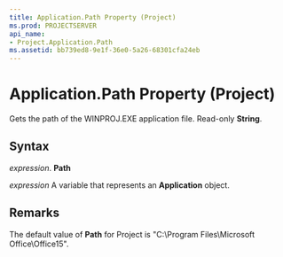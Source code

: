 ```yaml
---
title: Application.Path Property (Project)
ms.prod: PROJECTSERVER
api_name:
- Project.Application.Path
ms.assetid: bb739ed8-9e1f-36e0-5a26-68301cfa24eb
---
```



# Application.Path Property (Project)

Gets the path of the WINPROJ.EXE application file. Read-only  **String**.


## Syntax

 _expression_. **Path**

 _expression_ A variable that represents an **Application** object.


## Remarks

The default value of  **Path** for Project is "C:\Program Files\Microsoft Office\Office15".


